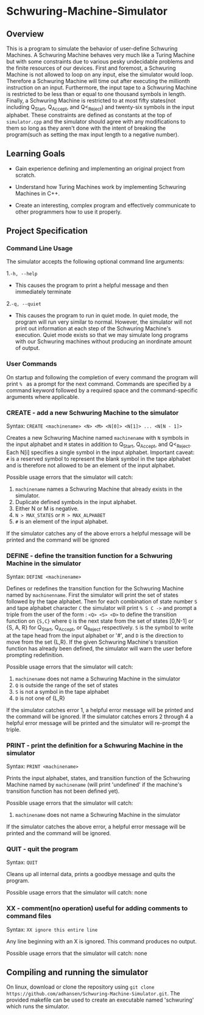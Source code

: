 # Schwuring-Machine-Simulator
## Overview
This is a program to simulate the behavior of user-define Schwuring Machines. A Schwuring Machine behaves very much like a Turing Machine but with some constraints due to various pesky undecidable problems and the finite resources of our devices. First and foremost, a Schwuring Machine is not allowed to loop on any input, else the simulator would loop. Therefore a Schwuring Machine will time out after executing the millionth instruction on an input. Furthermore, the input tape to a Schwuring Machine is restricted to be less than or equal to one thousand symbols in length. Finally, a Schwuring Machine is restricted to at most fifty states(not including Q<sub>Start</sub>, Q<sub>Accept</sub>, and Q<<sub>Reject</sub>) and twenty-six symbols in the input alphabet. These constraints are defined as constants at the top of ```simulator.cpp``` and the simulator should agree with any modifications to them so long as they aren't done with the intent of breaking the program(such as setting the max input length to a negative number).

## Learning Goals

* Gain experience defining and implementing an original project from scratch.

* Understand how Turing Machines work by implementing Schwuring Machines in C++.

* Create an interesting, complex program and effectively communicate to other programmers how to use it properly.

## Project Specification
### Command Line Usage
The simulator accepts the following optional command line arguments:

1.```-h, --help```

- This causes the program to print a helpful message and then immediately terminate

2.```-q, --quiet```

- This causes the program to run in quiet mode. In quiet mode, the program will run very similar to normal. However, the simulator will not print out information at each step of the Schwuring Machine's execution. Quiet mode exists so that we may simulate long programs with our Schwuring machines without producing an inordinate amount of output.

### User Commands
On startup and following the completion of every command the program will print ```% ``` as a prompt for the next command. Commands are specified by a command keyword followed by a required space and the command-specific arguments where applicable.

### CREATE - add a new Schwuring Machine to the simulator
Syntax: ```CREATE <machinename> <N> <M> <N[0]> <N[1]> ... <N[N - 1]>```

Creates a new Schwuring Machine named ```machinename``` with ```N``` symbols in the input alphabet and ```M``` states in addition to Q<sub>Start</sub>, Q<sub>Accept</sub>, and Q<<sub>Reject</sub>. Each N[i] specifies a single symbol in the input alphabet. Important caveat: ```#``` is a reserved symbol to represent the blank symbol in the tape alphabet and is therefore not allowed to be an element of the input alphabet.

Possible usage errors that the simulator will catch:

1. ```machinename``` names a Schwuring Machine that already exists in the simulator.
2. Duplicate defined symbols in the input alphabet.
3. Either N or M is negative.
4. ```N > MAX_STATES``` or ```M > MAX_ALPHABET```
5. ```#``` is an element of the input alphabet.

If the simulator catches any of the above errors a helpful message will be printed and the command will be ignored

### DEFINE - define the transition function for a Schwuring Machine in the simulator
Syntax: ```DEFINE <machinename>```

Defines or redefines the transition function for the Schwuring Machine named by ```machinenname```. First the simulator will print the set of states followed by the tape alphabet. Then for each combination of state number ```S``` and tape alphabet character ```C``` the simulator will print ```% S C ->``` and prompt a triple from the user of the form : ```<Q> <S> <D>``` to define the transition function on ```{S,C}``` where ```Q``` is the next state from the set of states [0,N-1] or {S, A, R} for Q<sub>Start</sub>, Q<sub>Accept</sub>, or Q<sub>Reject</sub> respectively. ```S``` is the symbol to write at the tape head from the input alphabet or '#', and ```D``` is the direction to move from the set {L,R}. If the given Schwuring Machine's transition function has already been defined, the simulator will warn the user before prompting redefinition.

Possible usage errors that the simulator will catch:

1. ```machinename``` does not name a Schwuring Machine in the simulator
2. ```Q``` is outside the range of the set of states
3. ```S``` is not a symbol in the tape alphabet
4. ```D``` is not one of {L,R}

If the simulator catches error 1, a helpful error message will be printed and the command will be ignored. If the simulator catches errors 2 through 4 a helpful error message will be printed and the simulator will re-prompt the triple.

### PRINT - print the definition for a Schwuring Machine in the simulator
Syntax: ```PRINT <machinename>```

Prints the input alphabet, states, and transition function of the Schwuring Machine named by ```machinename``` (will print 'undefined' if the machine's transition function has not been defined yet).

Possible usage errors that the simulator will catch:

1. ```machinename``` does not name a Schwuring Machine in the simulator

If the simulator catches the above error, a helpful error message will be printed and the command will be ignored.

### QUIT - quit the program
Syntax: ```QUIT```

Cleans up all internal data, prints a goodbye message and quits the program.

Possible usage errors that the simulator will catch: none

### XX - comment(no operation) useful for adding comments to command files
Syntax: ```XX ignore this entire line```

Any line beginning with an X is ignored. This command produces no output.

Possible usage errors that the simulator will catch: none

## Compiling and running the simulator
On linux, download or clone the repository using ```git clone https://github.com/adhansen/Schwuring-Machine-Simulator.git```. The provided makefile can be used to create an executable named 'schwuring' which runs the simulator.